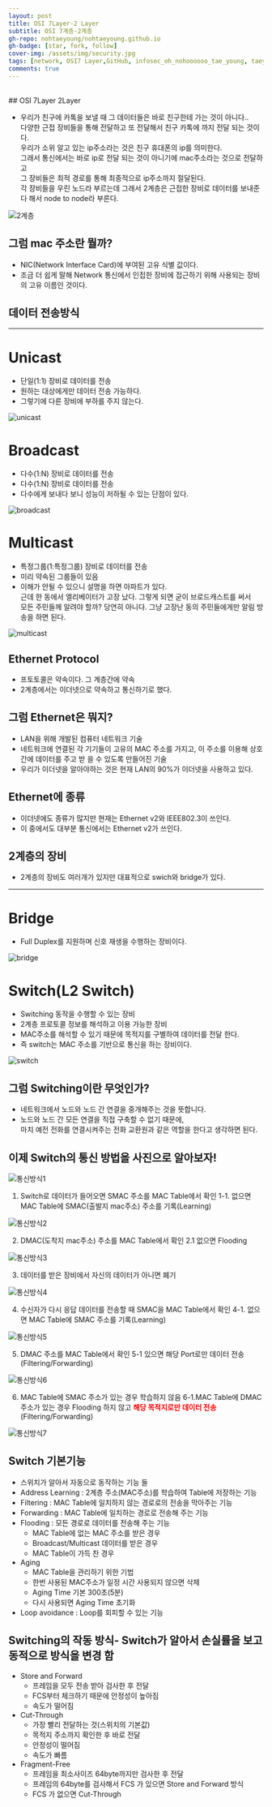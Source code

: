 ```yaml
---
layout: post
title: OSI 7Layer-2 Layer
subtitle: OSI 7계층-2계층
gh-repo: nohtaeyoung/nohtaeyoung.github.io
gh-badge: [star, fork, follow]
cover-img: /assets/img/security.jpg
tags: [network, OSI7 Layer,GitHub, infosec_oh_nohoooooo_tae_young, taeyoung noh]
comments: true
---
```



<br>
## OSI 7Layer 2Layer

- 우리가 친구에 카톡을 보낼 때 그 데이터들은 바로 친구한테 가는 것이 아니다..<br> 
다양한 근접 장비들을 통해 전달하고 또 전달해서 친구 카톡에 까지 전달 되는 것이다.<br>
우리가 소위 알고 있는 ip주소라는 것은 친구 휴대폰의 ip를 의미한다.<br>
그래서 통신에서는 바로 ip로 전달 되는 것이 아니기에 mac주소라는 것으로 전달하고<br>
그 장비들은 최적 경로를 통해 최종적으로 ip주소까지 절달된다.<br>
각 장비들을 우린 노드라 부르는데 그래서 2계층은 근접한 장비로 데이터를 보내준다 해서 node to node라 부른다.

![2계층](../assets/img/2계층.png)

## 그럼 mac 주소란 뭘까?
-  NIC(Network Interface Card)에 부여된 고유 식별 값이다.
-  조금 더 쉽게 말해 Network 통신에서 인접한 장비에 접근하기 위해 사용되는 장비의 고유 이름인 것이다.

## 데이터 전송방식
---------------------------------------------------------
# Unicast
- 단일(1:1) 장비로 데이터를 전송
- 원하는 대상에게만 데이터 전송 가능하다.
- 그렇기에 다른 장비에 부하를 주지 않는다.

![unicast](../assets/img/unicast.png)

# Broadcast
- 다수(1:N) 장비로 데이터를 전송
- 다수(1:N) 장비로 데이터를 전송
- 다수에게 보내다 보니 성능이 저하될 수 있는 단점이 있다.

![broadcast](../assets/img/broadcast.png)

# Multicast
- 특정그룹(1:특정그룹) 장비로 데이터를 전송
- 미리 약속된 그룹들이 있음 
- 이해가 안될 수 있으니 설명을 하면 아파트가 있다.<br>
근데 한 동에서 엘리베이터가 고장 났다. 그렇게 되면 굳이 브로드캐스트를 써서<br>
모든 주민들께 알려야 할까? 당연히 아니다. 그냥 고장난 동의 주민들에게만 알림 방송을 하면 된다.

![multicast](../assets/img/multicast.png)

## Ethernet Protocol
- 프토토콜은 약속이다. 그 계층간에 약속
- 2계층에서는 이더넷으로 약속하고 통신하기로 했다.

## 그럼 Ethernet은 뭐지?
- LAN을 위해 개발된 컴퓨터 네트워크 기술
- 네트워크에 연결된 각 기기들이 고유의 MAC 주소를 가지고, 이 주소를 이용해 상호간에 데이터를 주고 받
을 수 있도록 만들어진 기술
- 우리가 이더넷을 알아야하는 것은 현재 LAN의 90%가 이더넷을 사용하고 있다.

## Ethernet에 종류
- 이더넷에도 종류가 많지만 현재는 Ethernet v2와 IEEE802.3이 쓰인다.
- 이 중에서도 대부분 통신에서는 Ethernet v2가 쓰인다.

## 2계층의 장비
- 2계층의 장비도 여러개가 있지만 대표적으로 swich와 bridge가 있다.
---------------------------------------------------------------
# Bridge
- Full Duplex를 지원하며 신호 재생을 수행하는 장비이다.

![bridge](../assets/img/bridge.png)

# Switch(L2 Switch)
- Switching 동작을 수행할 수 있는 장비
- 2계층 프로토콜 정보를 해석하고 이용 가능한 장비
- MAC주소를 해석할 수 있기 때문에 목적지를 구별하여 데이터를 전달 한다.
- 즉 switch는 MAC 주소를 기반으로 통신을 하는 장비이다.

![switch](../assets/img/switch.png)

## 그럼 Switching이란 무엇인가?
- 네트워크에서 노드와 노드 간 연결을 중개해주는 것을 뜻합니다.
- 노드와 노드 간 모든 연결을 직접 구축할 수 없기 때문에,<br>
 마치 예전 전화를 연결시켜주는 전화 교환원과 같은 역할을 한다고 생각하면 된다.
 
## 이제 Switch의 통신 방법을 사진으로 알아보자!
 
 ![통신방식1](../assets/img/통신방식1.png)
 
 1. Switch로 데이터가 들어오면 SMAC 주소를 MAC Table에서 확인
  1-1. 없으면 MAC Table에 SMAC(출발지 mac주소) 주소를 기록(Learning)

![통신방식2](../assets/img/통신방식2.png)

2. DMAC(도착지 mac주소) 주소를 MAC Table에서 확인
 2.1  없으면 Flooding

![통신방식3](../assets/img/통신방식3.png)

3. 데이터를 받은 장비에서 자신의 데이터가 아니면 폐기

![통신방식4](../assets/img/통신방식4.png)

4. 수신자가 다시 응답 데이터를 전송할 때 SMAC을 MAC Table에서 확인
 4-1. 없으면 MAC Table에 SMAC 주소를 기록(Learning)

![통신방식5](../assets/img/통신방식5.png)

5. DMAC 주소를 MAC Table에서 확인
 5-1 있으면 해당 Port로만 데이터 전송(Filtering/Forwarding)

![통신방식6](../assets/img/통신방식6.png)

6. MAC Table에 SMAC 주소가 있는 경우 학습하지 않음
 6-1.MAC Table에 DMAC 주소가 있는 경우 Flooding 하지 않고 <b style="color:red;">해당 목적지로만 데이터 전송</b><br>
(Filtering/Forwarding)

![통신방식7](../assets/img/통신방식7.png)

## Switch 기본기능
- 스위치가 알아서 자동으로 동작하는 기능 들
- Address Learning : 2계층 주소(MAC주소)를 학습하여 Table에 저장하는 기능
- Filtering : MAC Table에 일치하지 않는 경로로의 전송을 막아주는 기능
- Forwarding : MAC Table에 일치하는 경로로 전송해 주는 기능
- Flooding : 모든 경로로 데이터를 전송해 주는 기능
  - MAC Table에 없는 MAC 주소를 받은 경우
  - Broadcast/Multicast 데이터를 받은 경우
  - MAC Table이 가득 찬 경우
- Aging
  - MAC Table을 관리하기 위한 기법
  - 한번 사용된 MAC주소가 일정 시간 사용되지 않으면 삭제
  - Aging Time 기본 300초(5분)
  - 다시 사용되면 Aging Time 초기화
- Loop avoidance : Loop를 회피할 수 있는 기능

 ## Switching의 작동 방식- Switch가 알아서 손실률을 보고 동적으로 방식을 변경 함
- Store and Forward
  - 프레임을 모두 전송 받아 검사한 후 전달
  - FCS부터 체크하기 때문에 안정성이 높아짐
  - 속도가 떨어짐
- Cut-Through
  - 가장 빨리 전달하는 것(스위치의 기본값)
  - 목적지 주소까지 확인한 후 바로 전달
  - 안정성이 떨어짐
  - 속도가 빠름
- Fragment-Free
  - 프레임을 최소사이즈 64byte까지만 검사한 후 전달
  - 프레임의 64byte를 검사해서 FCS 가 있으면 Store and Forward 방식
  - FCS 가 없으면 Cut-Through
 

